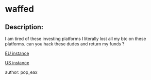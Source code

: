 
# waffed
## Description:
I am tired of these investing platforms I literally lost all my btc on these platforms.
can you hack these dudes and return my funds ?

[EU instance](http://207.180.200.166:9090)

[US instance](http://45.134.3.200:9090)

author: pop_eax

